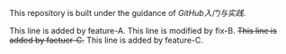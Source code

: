 This repository is built under the guidance of *GitHub入门与实践*.

This line is added by feature-A.
This line is modified by fix-B.
~~This line is added by faetuer-C.~~ This line is added by feature-C.

